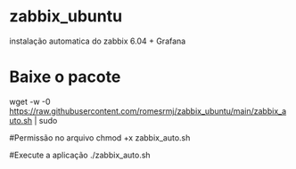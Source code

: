 # zabbix_ubuntu
instalação automatica do zabbix 6.04 + Grafana

# Baixe o pacote
wget -w -0 https://raw.githubusercontent.com/romesrmj/zabbix_ubuntu/main/zabbix_auto.sh  | sudo

#Permissão no arquivo
chmod +x zabbix_auto.sh

#Execute a aplicação
./zabbix_auto.sh

